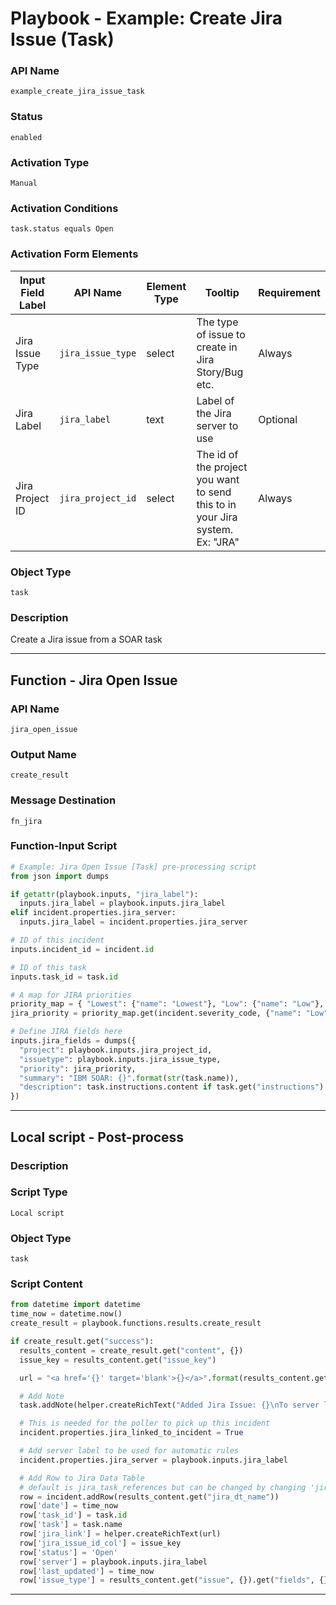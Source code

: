 <!--
    DO NOT MANUALLY EDIT THIS FILE
    THIS FILE IS AUTOMATICALLY GENERATED WITH resilient-sdk codegen
    Generated with resilient-sdk v50.0.151
-->

# Playbook - Example: Create Jira Issue (Task)

### API Name
`example_create_jira_issue_task`

### Status
`enabled`

### Activation Type
`Manual`

### Activation Conditions
`task.status equals Open`

### Activation Form Elements
| Input Field Label | API Name | Element Type | Tooltip | Requirement |
| ----------------- | -------- | ------------ | ------- | ----------- |
| Jira Issue Type | `jira_issue_type` | select | The type of issue to create in Jira Story/Bug etc. | Always |
| Jira Label | `jira_label` | text | Label of the Jira server to use | Optional |
| Jira Project ID | `jira_project_id` | select | The id of the project you want to send this to in your Jira system. Ex: "JRA" | Always |

### Object Type
`task`

### Description
Create a Jira issue from a SOAR task


---
## Function - Jira Open Issue

### API Name
`jira_open_issue`

### Output Name
`create_result`

### Message Destination
`fn_jira`

### Function-Input Script
```python
# Example: Jira Open Issue [Task] pre-processing script
from json import dumps

if getattr(playbook.inputs, "jira_label"):
  inputs.jira_label = playbook.inputs.jira_label
elif incident.properties.jira_server:
  inputs.jira_label = incident.properties.jira_server

# ID of this incident
inputs.incident_id = incident.id

# ID of this task
inputs.task_id = task.id

# A map for JIRA priorities
priority_map = { "Lowest": {"name": "Lowest"}, "Low": {"name": "Low"}, "Medium": {"name": "Medium"}, "High": {"name": "High"}, "Highest": {"name": "Highest"} }
jira_priority = priority_map.get(incident.severity_code, {"name": "Low"})

# Define JIRA fields here
inputs.jira_fields = dumps({
  "project": playbook.inputs.jira_project_id,
  "issuetype": playbook.inputs.jira_issue_type,
  "priority": jira_priority,
  "summary": "IBM SOAR: {}".format(str(task.name)),
  "description": task.instructions.content if task.get("instructions") else "Created in IBM SOAR"
})
```

---

## Local script - Post-process

### Description


### Script Type
`Local script`

### Object Type
`task`

### Script Content
```python
from datetime import datetime
time_now = datetime.now()
create_result = playbook.functions.results.create_result

if create_result.get("success"):
  results_content = create_result.get("content", {})
  issue_key = results_content.get("issue_key")

  url = "<a href='{}' target='blank'>{}</a>".format(results_content.get("issue_url"), issue_key)

  # Add Note
  task.addNote(helper.createRichText("Added Jira Issue: {}\nTo server labeled: {}".format(url, playbook.inputs.jira_label)))

  # This is needed for the poller to pick up this incident
  incident.properties.jira_linked_to_incident = True

  # Add server label to be used for automatic rules
  incident.properties.jira_server = playbook.inputs.jira_label

  # Add Row to Jira Data Table
  # default is jira_task_references but can be changed by changing 'jira_dt_name' in app.config
  row = incident.addRow(results_content.get("jira_dt_name"))
  row['date'] = time_now
  row['task_id'] = task.id
  row['task'] = task.name
  row['jira_link'] = helper.createRichText(url)
  row['jira_issue_id_col'] = issue_key
  row['status'] = 'Open'
  row['server'] = playbook.inputs.jira_label
  row['last_updated'] = time_now
  row['issue_type'] = results_content.get("issue", {}).get("fields", {}).get("issuetype", {}).get("name")
```

---

